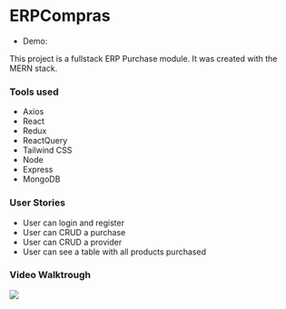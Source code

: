 # ERPCompras

- Demo: 

This project is a fullstack ERP Purchase module. It was created with the MERN stack.

### Tools used

- Axios 
- React
- Redux 
- ReactQuery
- Tailwind CSS
- Node 
- Express
- MongoDB

### User Stories

- User can login and register
- User can CRUD a purchase 
- User can CRUD a provider
- User can see a table with all products purchased

### Video Walktrough

![](https://github.com/AndresXI/Netflix-Clone/blob/master/netflix-demo.gif?raw=true)
